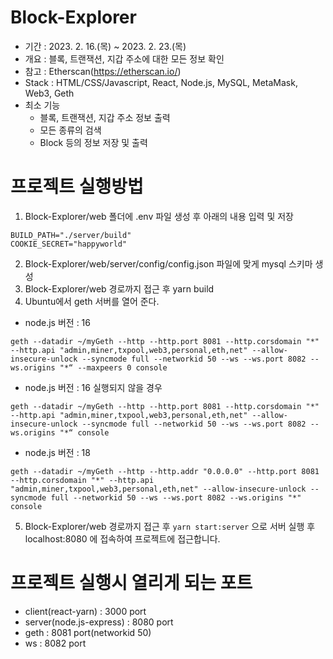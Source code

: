 # Block-Explorer
- 기간 : 2023. 2. 16.(목) ~ 2023. 2. 23.(목)
- 개요 : 블록, 트랜잭션, 지갑 주소에 대한 모든 정보 확인
- 참고 : Etherscan(https://etherscan.io/)
- Stack : HTML/CSS/Javascript, React, Node.js, MySQL, MetaMask, Web3, Geth
- 최소 기능
  - 블록, 트랜잭션, 지갑 주소 정보 출력
  - 모든 종류의 검색
  - Block 등의 정보 저장 및 출력

# 프로젝트 실행방법
1. Block-Explorer/web 폴더에 .env 파일 생성 후 아래의 내용 입력 및 저장
```
BUILD_PATH="./server/build"
COOKIE_SECRET="happyworld"
```
2. Block-Explorer/web/server/config/config.json 파일에 맞게 mysql 스키마 생성
3. Block-Explorer/web 경로까지 접근 후 yarn build
4. Ubuntu에서 geth 서버를 열어 준다.
- node.js 버전 : 16
```
geth --datadir ~/myGeth --http --http.port 8081 --http.corsdomain "*" --http.api "admin,miner,txpool,web3,personal,eth,net" --allow-insecure-unlock --syncmode full --networkid 50 --ws --ws.port 8082 --ws.origins "*“ --maxpeers 0 console
```
- node.js 버전 : 16 실행되지 않을 경우
```
geth --datadir ~/myGeth --http --http.port 8081 --http.corsdomain "*" --http.api "admin,miner,txpool,web3,personal,eth,net" --allow-insecure-unlock --syncmode full --networkid 50 --ws --ws.port 8082 --ws.origins "*“ console
```
- node.js 버전 : 18
```
geth --datadir ~/myGeth --http --http.addr "0.0.0.0" --http.port 8081 --http.corsdomain "*" --http.api "admin,miner,txpool,web3,personal,eth,net" --allow-insecure-unlock --syncmode full --networkid 50 --ws --ws.port 8082 --ws.origins "*" console
```
5. Block-Explorer/web 경로까지 접근 후 ```yarn start:server``` 으로 서버 실행 후 localhost:8080 에 접속하여 프로젝트에 접근합니다.


# 프로젝트 실행시 열리게 되는 포트
- client(react-yarn) : 3000 port
- server(node.js-express) : 8080 port
- geth : 8081 port(networkid 50)
- ws : 8082 port


